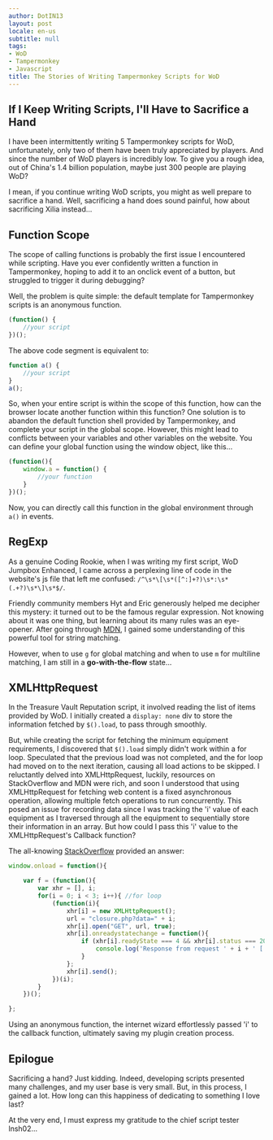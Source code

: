 ```yaml
---
author: DotIN13
layout: post
locale: en-us
subtitle: null
tags:
- WoD
- Tampermonkey
- Javascript
title: The Stories of Writing Tampermonkey Scripts for WoD
---
```


## If I Keep Writing Scripts, I'll Have to Sacrifice a Hand

I have been intermittently writing 5 Tampermonkey scripts for WoD, unfortunately, only two of them have been truly appreciated by players. And since the number of WoD players is incredibly low. To give you a rough idea, out of China's 1.4 billion population, maybe just 300 people are playing WoD?

I mean, if you continue writing WoD scripts, you might as well prepare to sacrifice a hand. Well, sacrificing a hand does sound painful, how about sacrificing Xilia instead...

## Function Scope

The scope of calling functions is probably the first issue I encountered while scripting. Have you ever confidently written a function in Tampermonkey, hoping to add it to an onclick event of a button, but struggled to trigger it during debugging?

Well, the problem is quite simple: the default template for Tampermonkey scripts is an anonymous function.

```javascript
(function() {
    //your script
})();
```

The above code segment is equivalent to:

```javascript
function a() {
    //your script
}
a();
```

So, when your entire script is within the scope of this function, how can the browser locate another function within this function? One solution is to abandon the default function shell provided by Tampermonkey, and complete your script in the global scope. However, this might lead to conflicts between your variables and other variables on the website. You can define your global function using the window object, like this...

```javascript
(function(){
    window.a = function() {
        //your function
    }
})();
```

Now, you can directly call this function in the global environment through `a()` in events.

## RegExp

As a genuine Coding Rookie, when I was writing my first script, WoD Jumpbox Enhanced, I came across a perplexing line of code in the website's js file that left me confused: `/^\s*\[\s*([^:]+?)\s*:\s*(.+?)\s*\]\s*$/`.

Friendly community members Hyt and Eric generously helped me decipher this mystery: it turned out to be the famous regular expression. Not knowing about it was one thing, but learning about its many rules was an eye-opener. After going through [MDN](https://developer.mozilla.org/zh-CN/docs/Web/JavaScript/Reference/Global_Objects/RegExp), I gained some understanding of this powerful tool for string matching.

However, when to use `g` for global matching and when to use `m` for multiline matching, I am still in a **go-with-the-flow** state...

## XMLHttpRequest

In the Treasure Vault Reputation script, it involved reading the list of items provided by WoD. I initially created a `display: none` div to store the information fetched by `$().load`, to pass through smoothly.

But, while creating the script for fetching the minimum equipment requirements, I discovered that `$().load` simply didn't work within a for loop. Speculated that the previous load was not completed, and the for loop had moved on to the next iteration, causing all load actions to be skipped. I reluctantly delved into XMLHttpRequest, luckily, resources on StackOverflow and MDN were rich, and soon I understood that using XMLHttpRequest for fetching web content is a fixed asynchronous operation, allowing multiple fetch operations to run concurrently. This posed an issue for recording data since I was tracking the 'i' value of each equipment as I traversed through all the equipment to sequentially store their information in an array. But how could I pass this 'i' value to the XMLHttpRequest's Callback function?

The all-knowing [StackOverflow](https://stackoverflow.com/questions/25220486/xmlhttprequest-in-for-loop) provided an answer:

```javascript
window.onload = function(){

    var f = (function(){
        var xhr = [], i;
        for(i = 0; i < 3; i++){ //for loop
            (function(i){
                xhr[i] = new XMLHttpRequest();
                url = "closure.php?data=" + i;
                xhr[i].open("GET", url, true);
                xhr[i].onreadystatechange = function(){
                    if (xhr[i].readyState === 4 && xhr[i].status === 200){
                        console.log('Response from request ' + i + ' [ ' + xhr[i].responseText + ']'); 
                    }
                };
                xhr[i].send();
            })(i);
        }
    })();

};
```

Using an anonymous function, the internet wizard effortlessly passed 'i' to the callback function, ultimately saving my plugin creation process.

## Epilogue

Sacrificing a hand? Just kidding. Indeed, developing scripts presented many challenges, and my user base is very small. But, in this process, I gained a lot. How long can this happiness of dedicating to something I love last?

At the very end, I must express my gratitude to the chief script tester lnsh02...
